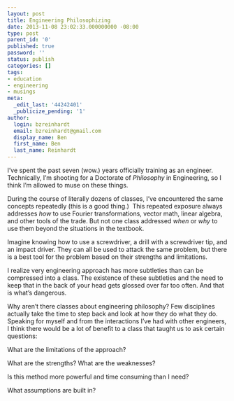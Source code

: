 ```yaml
---
layout: post
title: Engineering Philosophizing
date: 2013-11-08 23:02:33.000000000 -08:00
type: post
parent_id: '0'
published: true
password: ''
status: publish
categories: []
tags:
- education
- engineering
- musings
meta:
  _edit_last: '44242401'
  _publicize_pending: '1'
author:
  login: bzreinhardt
  email: bzreinhardt@gmail.com
  display_name: Ben
  first_name: Ben
  last_name: Reinhardt
---
```

<p>I’ve spent the past seven (wow.) years officially training as an engineer. Technically, I’m shooting for a Doctorate of <i>Philosophy</i> in Engineering, so I think I’m allowed to muse on these things.</p>
<p>During the course of literally dozens of classes, I’ve encountered the same concepts repeatedly (this is a good thing.)  This repeated exposure always addresses <i>how</i> to use Fourier transformations, vector math, linear algebra, and other tools of the trade. But not one class addressed <i>when </i>or <i>why</i> to use them beyond the situations in the textbook.</p>
<p>Imagine knowing how to use a screwdriver, a drill with a screwdriver tip, and an impact driver. They can all be used to attack the same problem, but there is a best tool for the problem based on their strengths and limitations.</p>
<p>I realize very engineering approach has more subtleties than can be compressed into a class. The existence of these subtleties and the need to keep that in the back of your head gets glossed over far too often. And that is what’s dangerous.</p>
<p>Why aren’t there classes about engineering philosophy? Few disciplines actually take the time to step back and look at how they do what they do. Speaking for myself and from the interactions I’ve had with other engineers, I think there would be a lot of benefit to a class that taught us to ask certain questions:</p>
<p>What are the limitations of the approach?</p>
<p>What are the strengths? What are the weaknesses?</p>
<p>Is this method more powerful and time consuming than I need?</p>
<p>What assumptions are built in?</p>
<p>&nbsp;</p>
